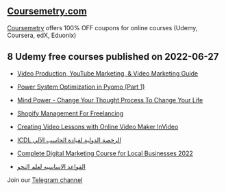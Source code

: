 ## [**Coursemetry.com**](https://coursemetry.com/)

[Coursemetry](https://coursemetry.com/) offers 100% OFF coupons for online courses (Udemy, Coursera, edX, Eduonix)

## **8 Udemy free courses published on 2022-06-27**

* [Video Production, YouTube Marketing, & Video Marketing Guide](https://coursemetry.com/video-production-youtube-marketing-video-marketing-guide/)

* [Power System Optimization in Pyomo (Part 1)](https://coursemetry.com/power-system-optimization-in-pyomo-part-1/)

* [Mind Power - Change Your Thought Process To Change Your Life](https://coursemetry.com/mind-power-change-your-thought-process-to-change-your-life/)

* [Shopify Management For Freelancing](https://coursemetry.com/shopify-management-for-freelancing/)

* [Creating Video Lessons with Online Video Maker InVideo](https://coursemetry.com/creating-video-lessons-with-online-video-maker-invideo/)

* [ICDL الرخصة الدولية لقيادة الحاسب الآلي](https://coursemetry.com/icdl-%d8%a7%d9%84%d8%b1%d8%ae%d8%b5%d8%a9-%d8%a7%d9%84%d8%af%d9%88%d9%84%d9%8a%d8%a9-%d9%84%d9%82%d9%8a%d8%a7%d8%af%d8%a9-%d8%a7%d9%84%d8%ad%d8%a7%d8%b3%d8%a8-%d8%a7%d9%84%d8%a2%d9%84%d9%8a/)

* [Complete Digital Marketing Course for Local Businesses 2022](https://coursemetry.com/complete-digital-marketing-course-for-local-businesses-2022/)

* [القواعد الاساسيه لعلم النحو](https://coursemetry.com/%d8%a7%d9%84%d9%82%d9%88%d8%a7%d8%b9%d8%af-%d8%a7%d9%84%d8%a7%d8%b3%d8%a7%d8%b3%d9%8a%d9%87-%d9%84%d8%b9%d9%84%d9%85-%d8%a7%d9%84%d9%86%d8%ad%d9%88/)


Join our [Telegram channel](https://t.me/coursemetry)